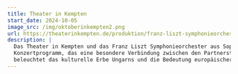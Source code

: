 ```yaml
---
title: Theater in Kempten
start_date: 2024-10-05
image_src: /img/oktoberinkempten2.png
url: https://theaterinkempten.de/produktion/franz-liszt-symphonieorchester-sopron/
description: |
  Das Theater in Kempten und das Franz Liszt Symphonieorchester aus Sopron präsentieren unter der Leitung von Tristan Schulze ein herausragendes 
  Konzertprogramm, das eine besondere Verbindung zwischen den Partnerstädten Kempten und Sopron schafft. Eine ergänzende Matinée am Folgetag 
  beleuchtet das kulturelle Erbe Ungarns und die Bedeutung europäischer Zusammenarbeit.
---
```


